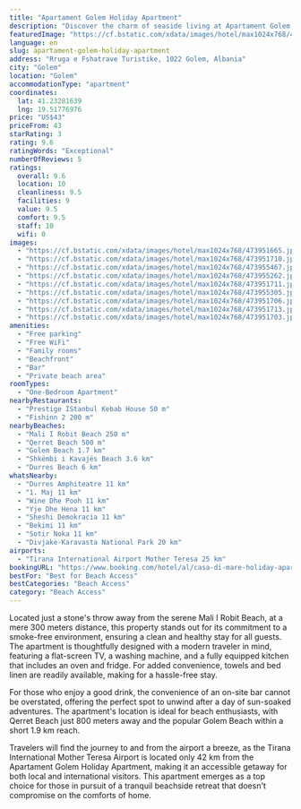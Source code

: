 ```yaml
---
title: "Apartament Golem Holiday Apartment"
description: "Discover the charm of seaside living at Apartament Golem Holiday Apartment, a prime destination for travelers seeking the perfect blend of comfort and convenience on the Golem coastline."
featuredImage: "https://cf.bstatic.com/xdata/images/hotel/max1024x768/473951665.jpg?k=dacc9cfffdaac73376987848b2810e7b866c2d716b6526e6afae4e3932f9c5fc&o=&hp=1"
language: en
slug: apartament-golem-holiday-apartment
address: "Rruga e Fshatrave Turistike, 1022 Golem, Albania"
city: "Golem"
location: "Golem"
accommodationType: "apartment"
coordinates:
  lat: 41.23281639
  lng: 19.51776976
price: "US$43"
priceFrom: 43
starRating: 3
rating: 9.6
ratingWords: "Exceptional"
numberOfReviews: 5
ratings:
  overall: 9.6
  location: 10
  cleanliness: 9.5
  facilities: 9
  value: 9.5
  comfort: 9.5
  staff: 10
  wifi: 0
images:
  - "https://cf.bstatic.com/xdata/images/hotel/max1024x768/473951665.jpg?k=dacc9cfffdaac73376987848b2810e7b866c2d716b6526e6afae4e3932f9c5fc&o=&hp=1"
  - "https://cf.bstatic.com/xdata/images/hotel/max1024x768/473951710.jpg?k=432dc1d3164197bac58c6e27818e5fa781569e342cb7cf16195362f593a0e202&o=&hp=1"
  - "https://cf.bstatic.com/xdata/images/hotel/max1024x768/473955467.jpg?k=221b8e29f0f1d372f9034cccb0ce6d1f1c8bf2676cf260b707daf51d4441e0da&o=&hp=1"
  - "https://cf.bstatic.com/xdata/images/hotel/max1024x768/473955262.jpg?k=d965beddb8fc1844b32a917e74fe6f0569fd1ede1d5cf54c6612eafe6a29928c&o=&hp=1"
  - "https://cf.bstatic.com/xdata/images/hotel/max1024x768/473951711.jpg?k=c6f2525bbda9c7269dd3ab1786c7acd04e530b2a04d76da1534c785ba5463344&o=&hp=1"
  - "https://cf.bstatic.com/xdata/images/hotel/max1024x768/473955305.jpg?k=08ec6430c07182ba1c86e13f6e7afe73ce059a5b95c96c9967e81be41875cf43&o=&hp=1"
  - "https://cf.bstatic.com/xdata/images/hotel/max1024x768/473951706.jpg?k=c7fc5cadfc3d0b62f4f4bf993601a3cc72bf293974695218ac7da9b25c53b595&o=&hp=1"
  - "https://cf.bstatic.com/xdata/images/hotel/max1024x768/473951713.jpg?k=c9029f43df9a525a1ab2c68d86a33cb31529ad6aa801d8806d060972c8c68ea8&o=&hp=1"
  - "https://cf.bstatic.com/xdata/images/hotel/max1024x768/473951703.jpg?k=f7ea123023597ca862a7a854c36d8f970f4c0fd99b9eafd1697fa213d80b002f&o=&hp=1"
amenities:
  - "Free parking"
  - "Free WiFi"
  - "Family rooms"
  - "Beachfront"
  - "Bar"
  - "Private beach area"
roomTypes:
  - "One-Bedroom Apartment"
nearbyRestaurants:
  - "Prestige İStanbul Kebab House 50 m"
  - "Fishinn 2 200 m"
nearbyBeaches:
  - "Mali I Robit Beach 250 m"
  - "Qerret Beach 500 m"
  - "Golem Beach 1.7 km"
  - "Shkëmbi i Kavajës Beach 3.6 km"
  - "Durres Beach 6 km"
whatsNearby:
  - "Durres Amphiteatre 11 km"
  - "1. Maj 11 km"
  - "Wine Dhe Pooh 11 km"
  - "Yje Dhe Hena 11 km"
  - "Sheshi Demokracia 11 km"
  - "Bekimi 11 km"
  - "Sotir Noka 11 km"
  - "Divjake-Karavasta National Park 20 km"
airports:
  - "Tirana International Airport Mother Teresa 25 km"
bookingURL: "https://www.booking.com/hotel/al/casa-di-mare-holiday-apartament-apartament-per-pushime.en-gb.html?aid=8035640"
bestFor: "Best for Beach Access"
bestCategories: "Beach Access"
category: "Beach Access"
---
```


Located just a stone's throw away from the serene Mali I Robit Beach, at a mere 300 meters distance, this property stands out for its commitment to a smoke-free environment, ensuring a clean and healthy stay for all guests. The apartment is thoughtfully designed with a modern traveler in mind, featuring a flat-screen TV, a washing machine, and a fully equipped kitchen that includes an oven and fridge. For added convenience, towels and bed linen are readily available, making for a hassle-free stay.

For those who enjoy a good drink, the convenience of an on-site bar cannot be overstated, offering the perfect spot to unwind after a day of sun-soaked adventures. The apartment's location is ideal for beach enthusiasts, with Qerret Beach just 800 meters away and the popular Golem Beach within a short 1.9 km reach. 

Travelers will find the journey to and from the airport a breeze, as the Tirana International Mother Teresa Airport is located only 42 km from the Apartament Golem Holiday Apartment, making it an accessible getaway for both local and international visitors. This apartment emerges as a top choice for those in pursuit of a tranquil beachside retreat that doesn't compromise on the comforts of home.